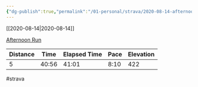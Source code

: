 ```yaml
---
{"dg-publish":true,"permalink":"/01-personal/strava/2020-08-14-afternoon-run/"}
---
```



[[2020-08-14\|2020-08-14]]

[Afternoon Run](https://www.strava.com/activities/3919271834)

| Distance | Time  | Elapsed Time | Pace | Elevation |
| -------- | ----- | ------------ | ---- | --------- |
| 5        | 40:56 | 41:01        | 8:10 | 422       |




#strava
